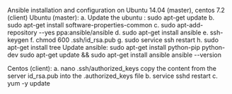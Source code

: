 Ansible installation and configuration on Ubuntu 14.04 (master), centos 7.2 (client)
Ubuntu (master):
 a. Update the ubuntu	   :  sudo apt-get update
	   b. sudo apt-get install software-properties-common
	   c. sudo apt-add-repository --yes  ppa:ansible/ansible
	   d. sudo apt-get install ansible
	   e. ssh-keygen
	   f. chmod 600 .ssh/id_rsa.pub
	   g. sudo service ssh restart
	   h. sudo apt-get install tree
	   Update ansible:
	        sudo apt-get install python-pip python-dev
			sudo apt-get update && sudo apt-get install ansible
			ansible --version
      
Centos (client):
    a.  nano .ssh/authorized_keys
	      copy the content from the server id_rsa.pub into the .authorized_keys file
		b. service sshd restart
		c. yum -y update
    
